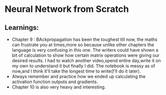 # Neural Network from Scratch
## Learnings:
- Chapter 9 : BAckpropagation has been the toughest till now, the maths can frustrate you at times,more so because unlike other chapters the language is very confusing
  in this one. The writers could have shown a bit of calculation to show how certain matrix operations were giving our desired results. I had to watch another video,spend entire day,write it on my own to understand it but finally I did. The notebook is messy as of now,and I think it'll take the longest time to write(I'll do it later).
- Always remember and practice how we ended up calculating the activation function outputs and gradients.
- Chapter 10 is also very heavy and interesting.
